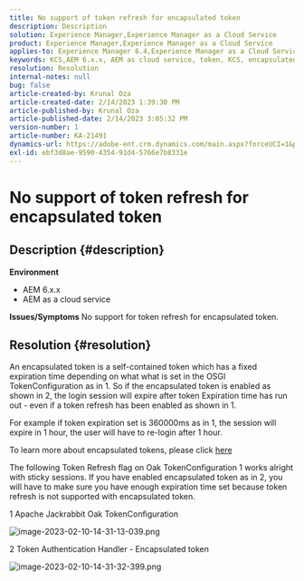 ```yaml
---
title: No support of token refresh for encapsulated token
description: Description
solution: Experience Manager,Experience Manager as a Cloud Service
product: Experience Manager,Experience Manager as a Cloud Service
applies-to: Experience Manager 6.4,Experience Manager as a Cloud Service,Experience Manager 6.5
keywords: KCS,AEM 6.x.x, AEM as cloud service, token, KCS, encapsulated token
resolution: Resolution
internal-notes: null
bug: false
article-created-by: Krunal Oza
article-created-date: 2/14/2023 1:39:30 PM
article-published-by: Krunal Oza
article-published-date: 2/14/2023 3:05:32 PM
version-number: 1
article-number: KA-21491
dynamics-url: https://adobe-ent.crm.dynamics.com/main.aspx?forceUCI=1&pagetype=entityrecord&etn=knowledgearticle&id=6c881cfc-6cac-ed11-aad1-6045bd006793
exl-id: ebf3d8ae-9590-4354-91d4-5766e7b8331e
---
```

# No support of token refresh for encapsulated token

## Description {#description}

<b>Environment</b>
- AEM 6.x.x
- AEM as a cloud service



<b>Issues/Symptoms</b>
No support for token refresh for encapsulated token.




## Resolution {#resolution}


An encapsulated token is a self-contained token which has a fixed expiration time depending on what what is set in the OSGI TokenConfiguration as in 1. So if the encapsulated token is enabled as shown in 2, the login session will expire after token Expiration time has run out - even if a token refresh has been enabled as shown in 1.

For example if token expiration set is 360000ms as in 1, the session will expire in 1 hour, the user will have to re-login after 1 hour.

To learn more about encapsulated tokens, please click [here](https://experienceleague.adobe.com/docs/experience-manager-64/administering/security/encapsulated-token.html?lang=en)

The following Token Refresh flag on Oak TokenConfiguration 1 works alright with sticky sessions. If you have enabled encapsulated token as in 2, you will have to make sure you have enough expiration time set because token refresh is not supported with encapsulated token.



1 Apache Jackrabbit Oak TokenConfiguration

![image-2023-02-10-14-31-13-039.png](https://jira.corp.adobe.com/secure/attachment/9633655/image-2023-02-10-14-31-13-039.png)

2 Token Authentication Handler - Encapsulated token



![image-2023-02-10-14-31-32-399.png](https://jira.corp.adobe.com/secure/attachment/9633654/image-2023-02-10-14-31-32-399.png)
